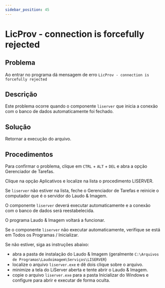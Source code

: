 ```yaml
---
sidebar_position: 45
---
```


# LicProv - connection is forcefully rejected

## Problema

Ao entrar no programa dá mensagem de erro `LicProv - connection is
forcefully rejected`

## Descrição

Este problema ocorre quando o componente `liserver` que inicia a
conexão com o banco de dados automaticamente foi fechado.

## Solução

Retornar a execução do arquivo.

## Procedimentos

Para confirmar o problema, clique em `CTRL` + `ALT` + `DEL` e abra a opção
Gerenciador de Tarefas.

Clique na opção Aplicativos e localize na lista o procedimento
LISERVER.

Se `liserver` não estiver na lista, feche o Gerenciador de Tarefas e
reinicie o computador que é o servidor do Laudo & Imagem.

O componente `liserver` deverá executar automaticamente e a conexão
com o banco de dados será reestabelecida.

O programa Laudo & Imagem voltará a funcionar.

Se o componente `liserver` não executar automaticamente, verifique se
está em Todos os Programas / Inicializar.

Se não estiver, siga as instruções abaixo:

- abra a pasta de instalação do Laudo & Imagem (geralmente
`C:\Arquivos de Programas\Laudoimagem\Serviços\LISERVER`)
- localize o arquivo `liserver.exe` e dê dois clique sobre o arquivo.
- minimize a tela do LiServer aberta e tente abrir o Laudo &
Imagem.
- copie o arquivo `liserver.exe` para a pasta Inicializar do Windows
e configure para abrir e executar de forma oculta.
